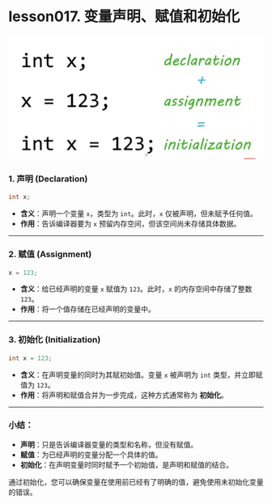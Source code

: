 # lesson017. 变量声明、赋值和初始化

![img](../images/1725875199813-6f1c6cfe-4f16-496e-858b-8af506606420.png)

### 1. **声明 (Declaration)**

```java
int x;
```

- **含义**：声明一个变量 `x`，类型为 `int`。此时，`x` 仅被声明，但未赋予任何值。
- **作用**：告诉编译器要为 `x` 预留内存空间，但该空间尚未存储具体数据。

------

### 2. **赋值 (Assignment)**

```java
x = 123;
```

- **含义**：给已经声明的变量 `x` 赋值为 `123`。此时，`x` 的内存空间中存储了整数 `123`。
- **作用**：将一个值存储在已经声明的变量中。

------

### 3. **初始化 (Initialization)**

```java
int x = 123;
```

- **含义**：在声明变量的同时为其赋初始值。变量 `x` 被声明为 `int` 类型，并立即赋值为 `123`。
- **作用**：将声明和赋值合并为一步完成，这种方式通常称为 **初始化**。

------

### 小结：

- **声明**：只是告诉编译器变量的类型和名称，但没有赋值。
- **赋值**：为已经声明的变量分配一个具体的值。
- **初始化**：在声明变量时同时赋予一个初始值，是声明和赋值的结合。

通过初始化，您可以确保变量在使用前已经有了明确的值，避免使用未初始化变量的错误。
